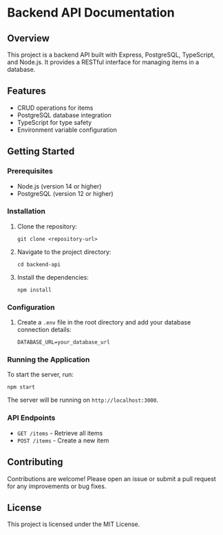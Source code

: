# Backend API Documentation

## Overview
This project is a backend API built with Express, PostgreSQL, TypeScript, and Node.js. It provides a RESTful interface for managing items in a database.

## Features
- CRUD operations for items
- PostgreSQL database integration
- TypeScript for type safety
- Environment variable configuration

## Getting Started

### Prerequisites
- Node.js (version 14 or higher)
- PostgreSQL (version 12 or higher)

### Installation
1. Clone the repository:
   ```
   git clone <repository-url>
   ```
2. Navigate to the project directory:
   ```
   cd backend-api
   ```
3. Install the dependencies:
   ```
   npm install
   ```

### Configuration
1. Create a `.env` file in the root directory and add your database connection details:
   ```
   DATABASE_URL=your_database_url
   ```

### Running the Application
To start the server, run:
```
npm start
```
The server will be running on `http://localhost:3000`.

### API Endpoints
- `GET /items` - Retrieve all items
- `POST /items` - Create a new item

## Contributing
Contributions are welcome! Please open an issue or submit a pull request for any improvements or bug fixes.

## License
This project is licensed under the MIT License.